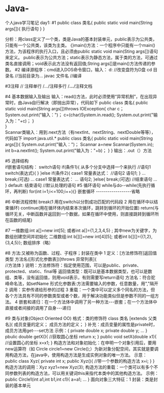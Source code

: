 # Java-
个人java学习笔记
day1:
#1
public class 类名{
public static void main(String args[]){
  执行语句
  }
}

分析：用class定义了一个类，类是Java的基本封装单元，public表示为公共类，只能有一个公共类，该类为主类。
{}main()方法：一个程序中只能有一个main()方法，为该程序的执行入口，且必须由public static void main(Sting args[])语句来定义。
public表示为公共方法；static表示为静态方法，属于类的方法，可通过类名直接调用；void表示此方法没有返回值;String args[]是main()方法传递的参数。
#2 
编译源程序：cmd进入DOS命令窗口，输入：
d:                          //改变盘符为D盘
cd 目录名                   //当前目录为...
javac 文件名                //编译

#3注释
// 注释单行  /*...*/注释多行 /**...**/注释文档

#4
基本数据输入及输出
输入：read()方法，此时必须使用“异常机制”，在出现异常时，由Java自行解决（即抛出异常），代码如下
public class 类名{
public static void main(String args[])throws IOException{
  char c；
  System.out.print("输入：")；
  c=(char)System.in.read();
  System.out.print("输入为："+c)；
  }  
}  
  Scannar类输入：用到.next方法（有nextInt、nextString、nextDouble等等），代码如下
 import java.util.*
 public class 类名{
 public static void main(String args[]){
    System.out.print("输入：")；
    Scannar a=new Scannar(System.in);
    int b=a.nextInt();
    System.out.print("输入为："+b)；
  }
}
输出：.out（）方法

#5
选择结构                          
if嵌套语句结构：                     switch语句
if(条件1){                          从多个分支中选择一个来执行
  //语句1                           switch(表达式){                                              }
}else if(条件2){                        case1 常量表达式：
  //语句2                               语句1;
} ...                                   break;(可选)
  ...                                   case1 常量表达式：
  ...                                   语句2;
 }else{                                 break;(可选)
  //结束语句                             ...
 }                                      default:
                                        结束语句     //默认处理的语句
 #5
 循环语句
 while与do--while(先执行循环，再判断)  for(int i=1;i<=100;i++){}  嵌套循环 ------------------省略
 
 #6
 中断流程控制
 break(1 用在switch以分割成功匹配的代码段  2 用在循环中以结束循环)
 continue(用在循环体内结束本次循环，跳转到循环的开始位置)
 return(与循环无关，中断函数并返回到一个数据，如果在循环中使用，则直接跳转到循环所在函数的结尾)
 
 #7
 一维数组:int a[]=new int[5]; 或者int a[]={1,2,3,4,5} ;    其中new为关键字，为数组创建空间并初始化
 二维数组:int b[][]=new int[4][5]; 或者int b[][]={{1,2},{3,4,5}};
 数组排序（略） 
 
 #8
 方法:又被称为函数、过程、子程序；封装在类中
 1 定义：[方法修饰符]返回值类型 方法名([形式化参数表])[throws 异常列表]{           
               //方法体
 }
 说明：方法修饰符：指定使用范围，可以是public、private、protected、static、final等
      返回值类型：既可以是基本数据类型，也可以是数组、类等，没有返回值，则用void表示，有则需要写return语句
      方法名：符合驼峰命名法，如setName
      形式化参数表:方法需要输入的参数，任意数量，用","隔开 
 2 调用：实参传递给形参的过程
 3 重载：一个类中可以定义多个同名的方法，但各个方法具有不同的参数类型或者个数，用于解决功能类似但是参数不同的一组方法。
 4 嵌套和递归：在一个方法体中调用了另一种方法---嵌套；在一个方法体中直接或者间接的调用了自身---递归
 
 #9
 类与对象(Object Oriented OO)
 格式：类的修饰符 class 类名 [extends 父类名]{
      成员变量的定义；
      成员方法的定义；
 } 
 补充：成员变量的属性是private时，成员方法用get---set方法
 示例：{
       private double x;
       private double y;
       ...
       }
       pbulic double getX(){    //获取圆心坐标
              return x;
       }
       public void setX(double x1){   //设置圆心的坐标
              x=x1;
       }
 构造方法和对象初始化：在申明一个对象引用后，要用new运算符（如 Circle circle1=new Circle();）为新对象分配空间，其实就是要调用构造方法，在java中，使用构造方法是生成实例对象的唯一方法。
 示意：public class Xyz{
            private int x;
            public Xyz(){    //带一个参数的构造方法
                  x=i;
            }
 }
 构造方法的调用：Xyz xyz1=new Xyz(3);
 构造方法的重载：一个类可以有多个不同参数列表的构造方法，可以用关键词this来指代本类中的其他构造方法。
 示例：public Circle1(int a1,int b1,int c1){
            a=a1;
            ...
 }
 面向对象三大特征：1 封装：类是封装的基本单元
